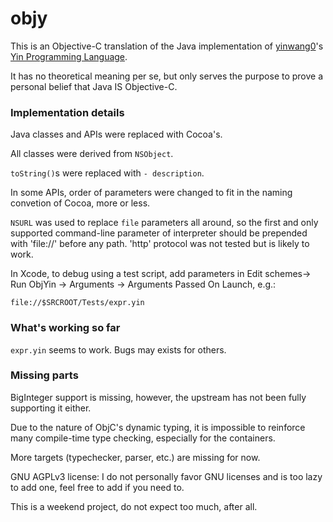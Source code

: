 objy
===

This is an Objective-C translation of the Java implementation of [yinwang0](https://github.com/yinwang0)'s [Yin Programming Language](https://github.com/yinwang0/yin/).

It has no theoretical meaning per se, but only serves the purpose to prove a personal belief that Java IS Objective-C.

### Implementation details

Java classes and APIs were replaced with Cocoa's.

All classes were derived from `NSObject`.

`toString()`s were replaced with `- description`.

In some APIs, order of parameters were changed to fit in the naming convetion of Cocoa, more or less.

`NSURL` was used to replace `file` parameters all around, so the first and only supported command-line parameter of interpreter should be prepended with 'file://' before any path. 'http' protocol was not tested but is likely to work.

In Xcode, to debug using a test script, add parameters in Edit schemes-> Run ObjYin -> Arguments -> Arguments Passed On Launch, e.g.:
  
    file://$SRCROOT/Tests/expr.yin

### What's working so far

`expr.yin` seems to work. Bugs may exists for others.

### Missing parts

BigInteger support is missing, however, the upstream has not been fully supporting it either.

Due to the nature of ObjC's dynamic typing, it is impossible to reinforce many compile-time type checking, especially for the containers.

More targets (typechecker, parser, etc.) are missing for now.

GNU AGPLv3 license: I do not personally favor GNU licenses and is too lazy to add one, feel free to add if you need to.

This is a weekend project, do not expect too much, after all.
